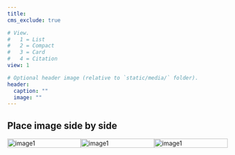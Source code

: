 ```yaml
---
title: 
cms_exclude: true

# View.
#   1 = List
#   2 = Compact
#   3 = Card
#   4 = Citation
view: 1

# Optional header image (relative to `static/media/` folder).
header:
  caption: ""
  image: ""
---
```

<html lang="en">
<head>
<meta name="viewport" content="width=device-width, initial-scale=1">
<title>HTML</title>
<style>
	
	.column {
	  flex: 30%;
	  padding: 5px;
	}
	img {
	  width: 100%;
	}
	.container {
	   display: flex;
	}

	
</style>
</head>  
<body>
    <h2> Place image side by side</h2>
	<div class="container">
	   <div class="column">
	     <img src="https://s3.ap-south-1.amazonaws.com/s3.studytonight.com/tutorials/uploads/pictures/1627458592-101156.png" alt="image1">
	   </div>
	   <div class="column">
	     <img src="https://s3.ap-south-1.amazonaws.com/s3.studytonight.com/tutorials/uploads/pictures/1627458592-101156.png" alt="image1">
	   </div>
	   <div class="column">
	     <img src="https://s3.ap-south-1.amazonaws.com/s3.studytonight.com/tutorials/uploads/pictures/1627458592-101156.png" alt="image1">
	   </div>
	</div>
</body>
</html> 